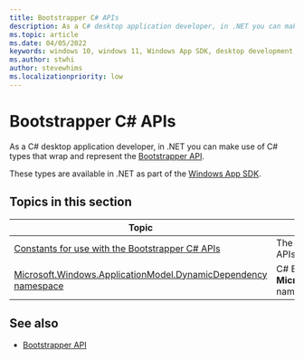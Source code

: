 ```yaml
---
title: Bootstrapper C# APIs
description: As a C# desktop application developer, in .NET you can make use of C# types that wrap and represent the [Bootstrapper API](/windows/windows-app-sdk/api/win32/_bootstrap/).
ms.topic: article
ms.date: 04/05/2022
keywords: windows 10, windows 11, Windows App SDK, desktop development, C#, interop, Bootstrapper, Bootstrapper API
ms.author: stwhi
author: stevewhims
ms.localizationpriority: low
---
```


# Bootstrapper C# APIs

As a C# desktop application developer, in .NET you can make use of C# types that wrap and represent the [Bootstrapper API](/windows/windows-app-sdk/api/win32/_bootstrap/).

These types are available in .NET as part of the [Windows App SDK](../../windows-app-sdk/index.md).

## Topics in this section

| Topic | Description |
| - | - |
| [Constants for use with the Bootstrapper C# APIs](cs-bootstrapper-apis-constants.md) | The following constants are for use with the Bootstrapper C# APIs. |
| [Microsoft.Windows.ApplicationModel.DynamicDependency namespace](microsoft.windows.applicationmodel.dynamicdependency/microsoft.windows.applicationmodel.dynamicdependency.md) | C# Bootstrapper APIs in the **Microsoft.Windows.ApplicationModel.DynamicDependency** namespace. |

## See also

* [Bootstrapper API](/windows/windows-app-sdk/api/win32/_bootstrap/)